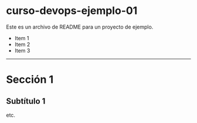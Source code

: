 # curso-devops-ejemplo-01

Este es un archivo de README para un proyecto de ejemplo.

* Item 1
* Item 2
* Item 3

----

# Sección 1

## Subtítulo 1

etc.
